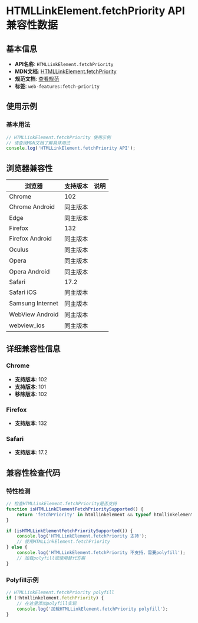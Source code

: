 # HTMLLinkElement.fetchPriority API 兼容性数据

## 基本信息

- **API名称**: `HTMLLinkElement.fetchPriority`
- **MDN文档**: [HTMLLinkElement.fetchPriority](https://developer.mozilla.org/docs/Web/API/HTMLLinkElement/fetchPriority)
- **规范文档**: [查看规范](https://html.spec.whatwg.org/multipage/semantics.html#dom-link-fetchpriority)
- **标签**: `web-features:fetch-priority`

## 使用示例

### 基本用法

```javascript
// HTMLLinkElement.fetchPriority 使用示例
// 请查阅MDN文档了解具体用法
console.log('HTMLLinkElement.fetchPriority API');
```

## 浏览器兼容性

| 浏览器 | 支持版本 | 说明 |
|--------|----------|------|
| Chrome | 102 |  |
| Chrome Android | 同主版本 |  |
| Edge | 同主版本 |  |
| Firefox | 132 |  |
| Firefox Android | 同主版本 |  |
| Oculus | 同主版本 |  |
| Opera | 同主版本 |  |
| Opera Android | 同主版本 |  |
| Safari | 17.2 |  |
| Safari iOS | 同主版本 |  |
| Samsung Internet | 同主版本 |  |
| WebView Android | 同主版本 |  |
| webview_ios | 同主版本 |  |

## 详细兼容性信息

### Chrome

- **支持版本**: 102
- **支持版本**: 101
- **移除版本**: 102

### Firefox

- **支持版本**: 132

### Safari

- **支持版本**: 17.2

## 兼容性检查代码

### 特性检测

```javascript
// 检查HTMLLinkElement.fetchPriority是否支持
function isHTMLLinkElementFetchPrioritySupported() {
    return 'fetchPriority' in htmllinkelement && typeof htmllinkelement.fetchPriority === 'function';
}

if (isHTMLLinkElementFetchPrioritySupported()) {
    console.log('HTMLLinkElement.fetchPriority 支持');
    // 使用HTMLLinkElement.fetchPriority
} else {
    console.log('HTMLLinkElement.fetchPriority 不支持，需要polyfill');
    // 加载polyfill或使用替代方案
}
```

### Polyfill示例

```javascript
// HTMLLinkElement.fetchPriority polyfill
if (!htmllinkelement.fetchPriority) {
    // 在这里添加polyfill实现
    console.log('加载HTMLLinkElement.fetchPriority polyfill');
}
```

